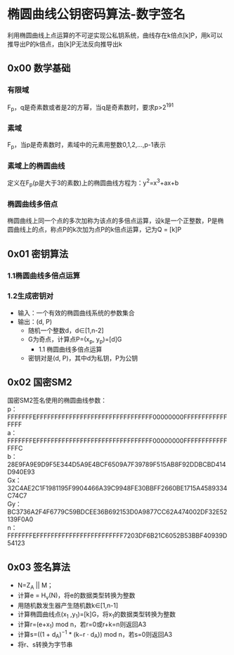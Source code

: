 
# 椭圆曲线公钥密码算法-数字签名  
利用椭圆曲线上点运算的不可逆实现公私钥系统，曲线存在k倍点\[k\]P，用k可以推导出P的k倍点，由\[k\]P无法反向推导出k

## 0x00  数学基础  

### 有限域
F<sub>p</sub>，q是奇素数或者是2的方幂，当q是奇素数时，要求p>2<sup>191</sup>

### 素域
F<sub>p</sub>，当p是奇素数时，素域中的元素用整数0,1,2,...,p-1表示

### 素域上的椭圆曲线
定义在F<sub>p</sub>(p是大于3的素数)上的椭圆曲线方程为：y<sup>2</sup>=x<sup>3</sup>+ax+b  

### 椭圆曲线多倍点
椭圆曲线上同一个点的多次加称为该点的多倍点运算，设k是一个正整数，P是椭圆曲线上的点，称点P的k次加为点P的k倍点运算，记为Q = \[k\]P 

## 0x01 密钥算法  
### 1.1椭圆曲线多倍点运算

### 1.2生成密钥对
* 输入：一个有效的椭圆曲线系统的参数集合
* 输出：(d, P)
    * 随机一个整数d，d∈[1,n-2]
    * G为奇点，计算点P=(x<sub>p</sub>, y<sub>p</sub>)=[d]G
        * 1.1 椭圆曲线多倍点运算
    * 密钥对是(d, P)，其中d为私钥，P为公钥  

## 0x02 国密SM2

国密SM2签名使用的椭圆曲线参数：  
p：FFFFFFFEFFFFFFFFFFFFFFFFFFFFFFFFFFFFFFFF00000000FFFFFFFFFFFFFFFF  
a：FFFFFFFEFFFFFFFFFFFFFFFFFFFFFFFFFFFFFFFF00000000FFFFFFFFFFFFFFFC  
b：28E9FA9E9D9F5E344D5A9E4BCF6509A7F39789F515AB8F92DDBCBD414D940E93  
Gx：32C4AE2C1F1981195F9904466A39C9948FE30BBFF2660BE1715A4589334C74C7  
Gy：BC3736A2F4F6779C59BDCEE36B692153D0A9877CC62A474002DF32E52139F0A0  
n：FFFFFFFEFFFFFFFFFFFFFFFFFFFFFFFF7203DF6B21C6052B53BBF40939D54123  

## 0x03 签名算法
* N=Z<sub>A</sub> || M；
* 计算e = H<sub>v</sub>(N)，将e的数据类型转换为整数
* 用随机数发生器产生随机数k∈[1,n-1]
* 计算椭圆曲线点(x<sub>1</sub> ,y<sub>1</sub>)=[k]G，将x<sub>1</sub>的数据类型转换为整数
* 计算r=(e+x<sub>1</sub>) mod n，若r=0或r+k=n则返回A3
* 计算s=((1 + d<sub>A</sub>)<sup>−1</sup> * (k−r · d<sub>A</sub>)) mod n，若s=0则返回A3
* 将r、s转换为字节串

